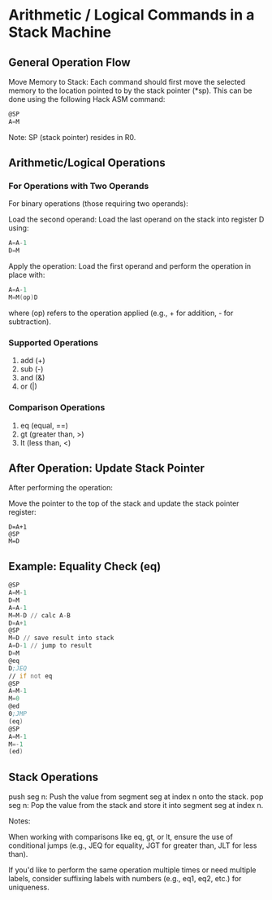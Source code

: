 # Arithmetic / Logical Commands in a Stack Machine
## General Operation Flow

Move Memory to Stack: Each command should first move the selected memory to the location pointed to by the stack pointer (*sp).
This can be done using the following Hack ASM command:

```asm
@SP
A=M
```

Note: SP (stack pointer) resides in R0.

## Arithmetic/Logical Operations
### For Operations with Two Operands

For binary operations (those requiring two operands):

Load the second operand: Load the last operand on the stack into register D using:

```asm
A=A-1
D=M
```

Apply the operation: Load the first operand and perform the operation in place with:

```asm
A=A-1
M=M(op)D
```

where (op) refers to the operation applied (e.g., + for addition, - for subtraction).

### Supported Operations

1. add (+)
2. sub (-)
3. and (&)
4. or (|)

### Comparison Operations

1. eq (equal, ==)
2. gt (greater than, >)
3. lt (less than, <)

## After Operation: Update Stack Pointer

After performing the operation:

Move the pointer to the top of the stack and update the stack pointer register:

```
D=A+1
@SP
M=D
```
## Example: Equality Check (eq)

```asm
@SP
A=M-1
D=M
A=A-1
M=M-D // calc A-B
D=A+1
@SP
M=D // save result into stack
A=D-1 // jump to result
D=M
@eq
D;JEQ
// if not eq
@SP
A=M-1
M=0
@ed
0;JMP
(eq)
@SP
A=M-1
M=-1
(ed)
```

## Stack Operations
push seg n: Push the value from segment seg at index n onto the stack.
pop seg n: Pop the value from the stack and store it into segment seg at index n.

Notes:

When working with comparisons like eq, gt, or lt, ensure the use of conditional jumps (e.g., JEQ for equality, JGT for greater than, JLT for less than).

If you'd like to perform the same operation multiple times or need multiple labels, consider suffixing labels with numbers (e.g., eq1, eq2, etc.) for uniqueness.
